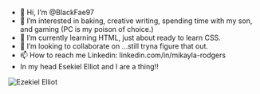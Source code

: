 - 👋 Hi, I’m @BlackFae97
- 👀 I’m interested in baking, creative writing, spending time with my son, and gaming (PC is my poison of choice.)
- 🌱 I’m currently learning HTML, just about ready to learn CSS.
- 💞️ I’m looking to collaborate on ...still tryna figure that out.
- 📫 How to reach me Linkedin: linkedin.com/in/mikayla-rodgers
- In my head Esekiel Elliot and I are a thing!!
<img src= "[b1ceb4a0-7747-11ec-8edf-e08cf7a9093c.jpeg](https://s.yimg.com/ny/api/res/1.2/CvR4LNbRATwacBsuS08V2A--/YXBwaWQ9aGlnaGxhbmRlcjt3PTk2MDtoPTY0MDtjZj13ZWJw/https://s.yimg.com/os/creatr-uploaded-images/2022-01/b1ceb4a0-7747-11ec-8edf-e08cf7a9093c)" alt= "Ezekiel Elliot">

<!---
BlackFae97/BlackFae97 is a ✨ special ✨ repository because its `README.md` (this file) appears on your GitHub profile.
You can click the Preview link to take a look at your changes.
--->
